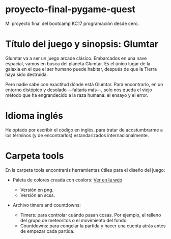 # proyecto-final-pygame-quest
Mi proyecto final del bootcamp KC17 programación desde cero.

# Título del juego y sinopsis: Glumtar
Glumtar va a ser un juego arcade clásico. Embarcados en una nave espacial, vamos en busca del planeta Glumtar. Es el único lugar de la galaxia en el que el ser humano puede habitar, después de que la Tierra haya sido destruida.

Pero nadie sabe con exactitud dónde está Glumtar. Para encontrarlo, en un entorno distópico y desolado —faltaría más—, solo nos queda el viejo método que ha engrandecido a la raza humana: el ensayo y el error.

# Idioma inglés
He optado por escribir el código en inglés, para tratar de acostumbrarme a los términos (y de encontrarlos) estandarizados internacionalmente.

# Carpeta tools
En la carpeta tools encontrarás herramientas útiles para el diseño del juego:

* Paleta de colores creada con coolors: [Ver en la web](https://coolors.co/c0d6df-2e2d4d-d88373-bd1e1e-4ecdc4)

    - Versión en png.
    - Versión en scss.

* Archivo timers and countdowns:

    - Timers: para controlar cuándo pasan cosas. Por ejemplo, el relleno del grupo de meteoritos o el movimiento del fondo.
    - Countdowns: para congelar la partida y hacer una cuenta atrás antes de empezar cada partida.